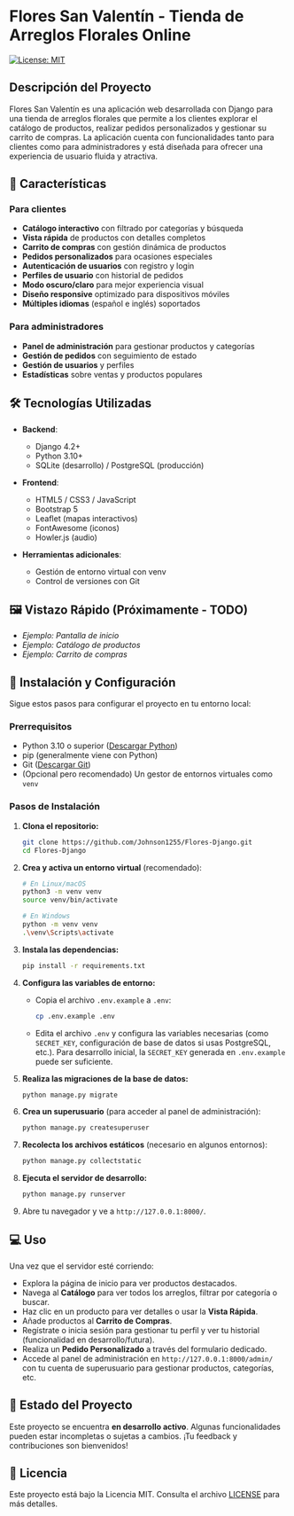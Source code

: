 # Flores San Valentín - Tienda de Arreglos Florales Online

[![License: MIT](https://img.shields.io/badge/License-MIT-yellow.svg)](https://opensource.org/licenses/MIT)

## Descripción del Proyecto

Flores San Valentín es una aplicación web desarrollada con Django para una tienda de arreglos florales que permite a los clientes explorar el catálogo de productos, realizar pedidos personalizados y gestionar su carrito de compras. La aplicación cuenta con funcionalidades tanto para clientes como para administradores y está diseñada para ofrecer una experiencia de usuario fluida y atractiva.

## 🌟 Características

### Para clientes
- **Catálogo interactivo** con filtrado por categorías y búsqueda
- **Vista rápida** de productos con detalles completos
- **Carrito de compras** con gestión dinámica de productos
- **Pedidos personalizados** para ocasiones especiales
- **Autenticación de usuarios** con registro y login
- **Perfiles de usuario** con historial de pedidos
- **Modo oscuro/claro** para mejor experiencia visual
- **Diseño responsive** optimizado para dispositivos móviles
- **Múltiples idiomas** (español e inglés) soportados

### Para administradores
- **Panel de administración** para gestionar productos y categorías
- **Gestión de pedidos** con seguimiento de estado
- **Gestión de usuarios** y perfiles
- **Estadísticas** sobre ventas y productos populares

## 🛠️ Tecnologías Utilizadas

- **Backend**:
  - Django 4.2+
  - Python 3.10+
  - SQLite (desarrollo) / PostgreSQL (producción)

- **Frontend**:
  - HTML5 / CSS3 / JavaScript
  - Bootstrap 5
  - Leaflet (mapas interactivos)
  - FontAwesome (iconos)
  - Howler.js (audio)

- **Herramientas adicionales**:
  - Gestión de entorno virtual con venv
  - Control de versiones con Git

## 🖼️ Vistazo Rápido (Próximamente - TODO)

- *Ejemplo: Pantalla de inicio*
- *Ejemplo: Catálogo de productos*
- *Ejemplo: Carrito de compras*

## 🚀 Instalación y Configuración

Sigue estos pasos para configurar el proyecto en tu entorno local:

### Prerrequisitos
- Python 3.10 o superior ([Descargar Python](https://www.python.org/downloads/))
- pip (generalmente viene con Python)
- Git ([Descargar Git](https://git-scm.com/downloads/))
- (Opcional pero recomendado) Un gestor de entornos virtuales como `venv`

### Pasos de Instalación

1.  **Clona el repositorio:**
    ```bash
    git clone https://github.com/Johnson1255/Flores-Django.git
    cd Flores-Django
    ```

2.  **Crea y activa un entorno virtual** (recomendado):
    ```bash
    # En Linux/macOS
    python3 -m venv venv
    source venv/bin/activate

    # En Windows
    python -m venv venv
    .\venv\Scripts\activate
    ```

3.  **Instala las dependencias:**
    ```bash
    pip install -r requirements.txt
    ```

4.  **Configura las variables de entorno:**
    - Copia el archivo `.env.example` a `.env`:
      ```bash
      cp .env.example .env
      ```
    - Edita el archivo `.env` y configura las variables necesarias (como `SECRET_KEY`, configuración de base de datos si usas PostgreSQL, etc.). Para desarrollo inicial, la `SECRET_KEY` generada en `.env.example` puede ser suficiente.

5.  **Realiza las migraciones de la base de datos:**
    ```bash
    python manage.py migrate
    ```

6.  **Crea un superusuario** (para acceder al panel de administración):
    ```bash
    python manage.py createsuperuser
    ```

7.  **Recolecta los archivos estáticos** (necesario en algunos entornos):
    ```bash
    python manage.py collectstatic
    ```

8.  **Ejecuta el servidor de desarrollo:**
    ```bash
    python manage.py runserver
    ```

9.  Abre tu navegador y ve a `http://127.0.0.1:8000/`.

## 💻 Uso

Una vez que el servidor esté corriendo:
- Explora la página de inicio para ver productos destacados.
- Navega al **Catálogo** para ver todos los arreglos, filtrar por categoría o buscar.
- Haz clic en un producto para ver detalles o usar la **Vista Rápida**.
- Añade productos al **Carrito de Compras**.
- Regístrate o inicia sesión para gestionar tu perfil y ver tu historial (funcionalidad en desarrollo/futura).
- Realiza un **Pedido Personalizado** a través del formulario dedicado.
- Accede al panel de administración en `http://127.0.0.1:8000/admin/` con tu cuenta de superusuario para gestionar productos, categorías, etc.

## 🚧 Estado del Proyecto

Este proyecto se encuentra **en desarrollo activo**. Algunas funcionalidades pueden estar incompletas o sujetas a cambios. ¡Tu feedback y contribuciones son bienvenidos!

## 📜 Licencia

Este proyecto está bajo la Licencia MIT. Consulta el archivo [LICENSE](LICENSE) para más detalles.
